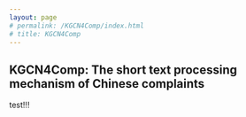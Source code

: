 ```yaml
---
layout: page
# permalink: /KGCN4Comp/index.html
# title: KGCN4Comp
---
```

## KGCN4Comp: The short text processing mechanism of Chinese complaints

test!!!